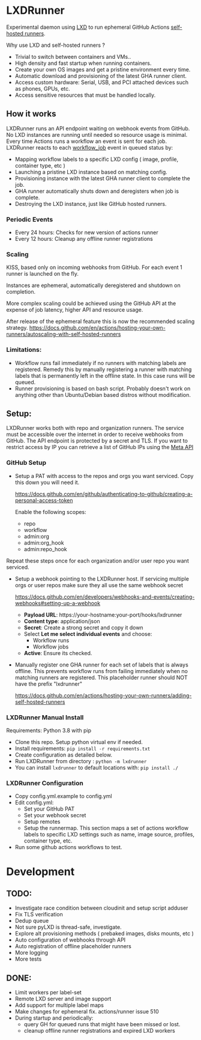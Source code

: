 # LXDRunner

Experimental daemon using [LXD](https://linuxcontainers.org/lxd/introduction/#LXD) to run ephemeral GitHub Actions [self-hosted runners](https://docs.github.com/en/actions/hosting-your-own-runners/about-self-hosted-runners).

Why use LXD and self-hosted runners ?

- Trivial to switch between containers and VMs..
- High density and fast startup when running containers.
- Create your own OS images and get a pristine environment every time.
- Automatic download and provisioning of the latest GHA runner client.
- Access custom hardware: Serial, USB, and PCI attached devices such as phones, GPUs, etc.
- Access sensitive resources that must be handled locally.

## How it works

LXDRunner runs an API endpoint waiting on webhook events from GitHub. No LXD instances are running until needed so resource usage is minimal. Every time Actions runs a workflow an event is sent for each job. LXDRunner reacts to each [workflow_job](https://docs.github.com/en/developers/webhooks-and-events/webhooks/webhook-events-and-payloads#workflow_job) event in queued status by:

- Mapping workflow labels to a specific LXD config ( image, profile, container type, etc ) 
- Launching a pristine LXD instance based on matching config.
- Provisioning instance with the latest GHA runner client to complete the job.
- GHA runner automatically shuts down and deregisters when job is complete.
- Destroying the LXD instance, just like GitHub hosted runners.

### Periodic Events

- Every 24 hours: Checks for new version of actions runner
- Every 12 hours: Cleanup any offline runner registrations

### Scaling
KISS, based only on incoming webhooks from GitHub.  For each event 1 runner is launched on the fly.

Instances are ephemeral, automatically deregistered and shutdown on completion.

More complex scaling could be achieved using the GitHub API at the expense of job latency, higher API and resource usage.

After release of the ephemeral feature this is now the recommended scaling strategy. https://docs.github.com/en/actions/hosting-your-own-runners/autoscaling-with-self-hosted-runners

### Limitations:

- Workflow runs fail immediately if no runners with matching labels are registered. Remedy this by manually registering a runner with matching labels that is permanently left in the offline state. In this case runs will be queued.
- Runner provisioning is based on bash script. Probably doesn't work on anything other than Ubuntu/Debian based distros without modification.


## Setup:

LXDRunner works both with repo and organization runners. The service must be accessible over the internet in order to receive webhooks from GitHub. The API endpoint is protected by a secret and TLS. If you want to restrict access by IP you can retrieve a list of GitHub IPs using the [Meta API](https://docs.github.com/en/authentication/keeping-your-account-and-data-secure/about-githubs-ip-addresses)


### GitHub Setup

- Setup a PAT with access to the repos and orgs you want serviced. Copy this down you will need it.

  https://docs.github.com/en/github/authenticating-to-github/creating-a-personal-access-token

  Enable the following scopes:
  - repo
  - workflow
  - admin:org
  - admin:org_hook
  - admin:repo_hook

Repeat these steps once for each organization and/or user repo you want serviced.

- Setup a webhook pointing to the LXDRunner host. If servicing multiple orgs or user repos make sure they all use the same webhook secret

  https://docs.github.com/en/developers/webhooks-and-events/creating-webhooks#setting-up-a-webhook

  - **Payload URL**: https://your-hostname:your-port/hooks/lxdrunner
  - **Content type**: application/json
  - **Secret**: Create a strong secret and copy it down
  - Select **Let me select individual events** and choose:
     - Workflow runs
     - Workflow jobs
  - **Active**: Ensure its checked.

- Manually register one GHA runner for each set of labels that is always offline. This prevents workflow runs from failing immediately when no matching runners are registered. This placeholder runner should NOT have the prefix "lxdrunner"
  
  https://docs.github.com/en/actions/hosting-your-own-runners/adding-self-hosted-runners

### LXDRunner Manual Install

Requirements: Python 3.8 with pip

- Clone this repo. Setup python virtual env if needed.
- Install requirements: `pip install -r requirements.txt`
- Create configuration as detailed below.
- Run LXDRunner from directory : `python -m lxdrunner`
- You can install `lxdrunner` to default locations with: `pip install ./`

### LXDRunner Configuration

- Copy config.yml.example to config.yml
- Edit config.yml:
    - Set your GitHub PAT
    - Set your webhook secret
    - Setup remotes
    - Setup the runnermap. This section maps a set of actions workflow labels to specific LXD settings
      such as name, image source, profiles, container type, etc.
- Run some github actions workflows to test.

# Development

## TODO:

- Investigate race condition between cloudinit and setup script adduser
- Fix TLS verification
- Dedup queue
- Not sure pyLXD is thread-safe, investigate.
- Explore alt provisioning methods ( prebaked images, disks mounts, etc )
- Auto configuration of webhooks through API
- Auto registration of offline placeholder runners
- More logging
- More tests

## DONE:
- Limit workers per label-set
- Remote LXD server and image support
- Add support for multiple label maps
- Make changes for ephemeral fix. actions/runner issue 510
- During startup and periodically:
  - query GH for queued runs that might have been missed or lost.
  - cleanup offline runner registrations and expired LXD workers

